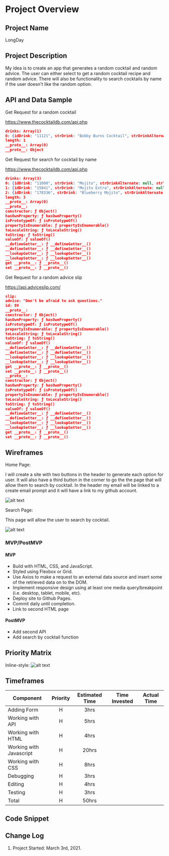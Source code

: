 # Project Overview

## Project Name

LongDay

## Project Description

My idea is to create an app that generates a random cocktail and random advice. The user can either select to get a random cocktail recipe and random advice. There will also be functionality to search cocktails by name if the user doesn't like the random option.

## API and Data Sample

Get Request for a random cocktail

https://www.thecocktaildb.com/api.php

```JSON
drinks: Array(1)
0: {idDrink: "11121", strDrink: "Bobby Burns Cocktail", strDrinkAlternate: null, strTags: null, strVideo: null, …}
length: 1
__proto__: Array(0)
__proto__: Object

```

Get Request for search for cocktail by name

https://www.thecocktaildb.com/api.php

```JSON
drinks: Array(3)
0: {idDrink: "11000", strDrink: "Mojito", strDrinkAlternate: null, strTags: "IBA,ContemporaryClassic,Alcoholic,USA,Asia,Vegan,Citrus,Brunch,Hangover,Mild", strVideo: null, …}
1: {idDrink: "15841", strDrink: "Mojito Extra", strDrinkAlternate: null, strTags: null, strVideo: null, …}
2: {idDrink: "178336", strDrink: "Blueberry Mojito", strDrinkAlternate: null, strTags: null, strVideo: null, …}
length: 3
__proto__: Array(0)
__proto__:
constructor: ƒ Object()
hasOwnProperty: ƒ hasOwnProperty()
isPrototypeOf: ƒ isPrototypeOf()
propertyIsEnumerable: ƒ propertyIsEnumerable()
toLocaleString: ƒ toLocaleString()
toString: ƒ toString()
valueOf: ƒ valueOf()
__defineGetter__: ƒ __defineGetter__()
__defineSetter__: ƒ __defineSetter__()
__lookupGetter__: ƒ __lookupGetter__()
__lookupSetter__: ƒ __lookupSetter__()
get __proto__: ƒ __proto__()
set __proto__: ƒ __proto__()

```

Get Request for a random advice slip

https://api.adviceslip.com/

```JSON
slip:
advice: "Don't be afraid to ask questions."
id: 89
__proto__:
constructor: ƒ Object()
hasOwnProperty: ƒ hasOwnProperty()
isPrototypeOf: ƒ isPrototypeOf()
propertyIsEnumerable: ƒ propertyIsEnumerable()
toLocaleString: ƒ toLocaleString()
toString: ƒ toString()
valueOf: ƒ valueOf()
__defineGetter__: ƒ __defineGetter__()
__defineSetter__: ƒ __defineSetter__()
__lookupGetter__: ƒ __lookupGetter__()
__lookupSetter__: ƒ __lookupSetter__()
get __proto__: ƒ __proto__()
set __proto__: ƒ __proto__()
__proto__:
constructor: ƒ Object()
hasOwnProperty: ƒ hasOwnProperty()
isPrototypeOf: ƒ isPrototypeOf()
propertyIsEnumerable: ƒ propertyIsEnumerable()
toLocaleString: ƒ toLocaleString()
toString: ƒ toString()
valueOf: ƒ valueOf()
__defineGetter__: ƒ __defineGetter__()
__defineSetter__: ƒ __defineSetter__()
__lookupGetter__: ƒ __lookupGetter__()
__lookupSetter__: ƒ __lookupSetter__()
get __proto__: ƒ __proto__()
set __proto__: ƒ __proto__()

```

## Wireframes

Home Page:

I will create a site with two buttons in the header to generate each option for user. It will also have a third button in the corner to go the the page that will allow them to search by cocktail. In the header my email will be linked to a create email prompt and it will have a link to my github account.

![alt text](https://res.cloudinary.com/dbmxg3su8/image/upload/v1615226141/Screen_Shot_2021-03-08_at_12.54.16_PM_akg6tp.png "Home Page Wireframe")

Search Page:

This page will allow the user to search by cocktail.

![alt text](https://res.cloudinary.com/dbmxg3su8/image/upload/v1615226140/Screen_Shot_2021-03-08_at_12.52.28_PM_opbm2i.png "Search Page Wireframe")

### MVP/PostMVP

#### MVP

- Build with HTML, CSS, and JavaScript.
- Styled using Flexbox or Grid.
- Use Axios to make a request to an external data source and insert some of the retrieved data on to the DOM.
- Implement responsive design using at least one media query/breakpoint (i.e. desktop, tablet, mobile, etc).
- Deploy site to Github Pages.
- Commit daily until completion.
- Link to second HTML page

#### PostMVP

- Add second API
- Add search by cocktail function

## Priority Matrix

Inline-style:
![alt text](https://res.cloudinary.com/dbmxg3su8/image/upload/v1615192762/64B34E06-7283-4A93-A2FC-3B1517AB0DC6_1_105_c_kt9zfw.jpg "Logo Title Text 1")

## Timeframes

| Component               | Priority | Estimated Time | Time Invested | Actual Time |
| ----------------------- | :------: | :------------: | :-----------: | :---------: |
| Adding Form             |    H     |      3hrs      |               |             |
| Working with API        |    H     |      5hrs      |               |             |
| Working with HTML       |    H     |      4hrs      |               |             |
| Working with Javascript |    H     |     20hrs      |               |             |
| Working with CSS        |    H     |      8hrs      |               |             |
| Debugging               |    H     |      3hrs      |               |             |
| Editing                 |    H     |      4hrs      |               |             |
| Testing                 |    H     |      3hrs      |               |             |
| Total                   |    H     |     50hrs      |               |             |

## Code Snippet

## Change Log

1.  Project Started: March 3rd, 2021.

